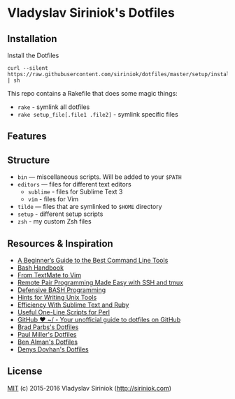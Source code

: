 # Vladyslav Siriniok's Dotfiles

## Installation

Install the Dotfiles

```
curl --silent https://raw.githubusercontent.com/siriniok/dotfiles/master/setup/install.sh | sh
```

This repo contains a Rakefile that does some magic things:

* `rake` - symlink all dotfiles
* `rake setup_file[.file1 .file2]` - symlink specific files

## Features

## Structure

* `bin` — miscellaneous scripts. Will be added to your `$PATH`
* `editors` — files for different text editors
    * `sublime` - files for Sublime Text 3
    * `vim` - files for Vim
* `tilde` — files that are symlinked to `$HOME` directory
* `setup` - different setup scripts
* `zsh` - my custom Zsh files

## Resources & Inspiration

* [A Beginner’s Guide to the Best Command Line Tools](https://webdevstudios.com/2015/02/10/a-beginners-guide-to-the-best-command-line-tools/)
* [Bash Handbook](https://github.com/denysdovhan/bash-handbook)
* [From TextMate to Vim](http://pchm.co/posts/from-textmate-to-vim)
* [Remote Pair Programming Made Easy with SSH and tmux](http://www.hamvocke.com/blog/remote-pair-programming-with-tmux/)
* [Defensive BASH Programming](http://www.kfirlavi.com/blog/2012/11/14/defensive-bash-programming)
* [Hints for Writing Unix Tools](https://monkey.org/~marius/unix-tools-hints.html)
* [Efficiency With Sublime Text and Ruby](http://thunderboltlabs.com/blog/2013/11/19/efficiency-with-sublime-text-and-ruby/)
* [Useful One-Line Scripts for Perl](http://www.catonmat.net/download/perl1line.txt)
* [GitHub ❤ ~/ - Your unofficial guide to dotfiles on GitHub](https://dotfiles.github.io/)
* [Brad Parbs's Dotfiles](https://github.com/bradp/dotfiles)
* [Paul Miller's Dotfiles](https://github.com/paulmillr/dotfiles)
* [Ben Alman's Dotfiles](https://github.com/cowboy/dotfiles)
* [Denys Dovhan's Dotfiles](https://github.com/denysdovhan/dotfiles)

## License

[MIT](https://github.com/siriniok/dotfiles/blob/master/LICENSE) (c) 2015-2016 Vladyslav Siriniok (http://siriniok.com)
